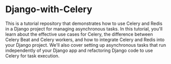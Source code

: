 # Django-with-Celery
This is a tutorial repository that demonstrates how to use Celery and Redis in a Django project for managing asynchronous tasks. In this tutorial, you'll learn about the effective use cases for Celery, the difference between Celery Beat and Celery workers, and how to integrate Celery and Redis into your Django project. We'll also cover setting up asynchronous tasks that run independently of your Django app and refactoring Django code to use Celery for task execution.

